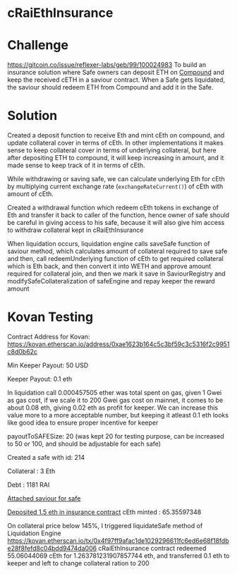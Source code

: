 # cRaiEthInsurance

# Challenge

https://gitcoin.co/issue/reflexer-labs/geb/99/100024983
To build an insurance solution where Safe owners can deposit ETH on [Compound](https://compound.finance/docs/ctokens) and keep the received cETH in a saviour contract. When a Safe gets liquidated, the saviour should redeem ETH from Compound and add it in the Safe.


# Solution

Created a deposit function to receive Eth and mint cEth on compound, and update collateral cover in terms of cEth. In other implementations it makes sense to keep collateral cover in terms of underlying collateral, but here after depositing ETH to compound, it will keep increasing in amount, and it made sense to keep track of it in terms of cEth.

While withdrawing or saving safe, we can calculate underlying Eth for cEth by multiplying current exchange rate (```exchangeRateCurrent()```) of cEth with amount of cEth.

Created a withdrawal function which redeem cEth tokens in exchange of Eth and transfer it back to caller of the function, hence owner of safe should be careful in giving access to his safe, because it will also give him access to withdraw collateral kept in cRaiEthInsurance

When liquidation occurs, liquidation engine calls saveSafe function of saviour method, which calculates amount of collateral required to save safe and then, call redeemUnderlying function of cEth to get required collateral which is Eth back, and then convert it into WETH and approve amount required for collateral join, and then we mark it save in SaviourRegistry and modifySafeCollateralization of safeEngine and repay keeper the reward amount


# Kovan Testing
Contract Address for Kovan: https://kovan.etherscan.io/address/0xae1623b164c5c3bf59c3c5316f2c9951c8d0b62c

Min Keeper Payout: 50 USD

Keeper Payout: 0.1 eth

In liquidation call 0.000457505 ether was total spent on gas, given 1 Gwei as gas cost, if we scale it to 200 Gwei gas cost on mainnet, it comes to be about 0.08 eth, giving 0.02 eth as profit for keeper. We can increase this value more to a more acceptable number, but keeping it atleast 0.1 eth looks like good idea to ensure proper incentive for keeper

payoutToSAFESize: 20 (was kept 20 for testing purpose, can be increased to 50 or 100, and should be adjustable for each safe)

Created a safe with id: 214

Collateral : 3 Eth

Debt : 1181 RAI

[Attached saviour for safe](https://kovan.etherscan.io/tx/0x6b12d0af25a3ee0a32ea4bf4a2e635b60e7bd9a012c1fadd73a1750cd3123110)

[Deposited 1.5 eth in insurance contract](https://kovan.etherscan.io/tx/0xda9a75bef7c5ce7bed7d70cd614a2f9b2240d6cc0348b9c69ee393ebe91423ca)
cEth minted : 65.35597348

On collateral price below 145%, I triggered liquidateSafe method of Liquidation Engine
https://kovan.etherscan.io/tx/0x4f97ff9afac1de1029296611fc6ed6e68f18fdbe28f8fefd8c04bdd9474da006
cRaiEthInsurance contract redeemed 55.06044069 cEth for 1.263781231907857744 eth, and transferred 0.1 eth to keeper and left to change collateral ration to 200
